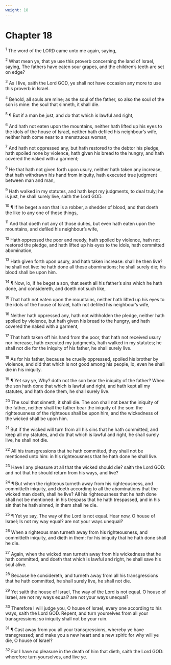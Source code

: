 ```yaml
---
weight: 18
---
```


# Chapter 18

<sup>1</sup> The word of the LORD came unto me again, saying, 

<sup>2</sup> What mean ye, that ye use this proverb concerning the land of Israel, saying, The fathers have eaten sour grapes, and the children’s teeth are set on edge? 

<sup>3</sup> As I live, saith the Lord GOD, ye shall not have occasion any more to use this proverb in Israel. 

<sup>4</sup> Behold, all souls are mine; as the soul of the father, so also the soul of the son is mine: the soul that sinneth, it shall die. 

<sup>5</sup> ¶ But if a man be just, and do that which is lawful and right, 

<sup>6</sup> And hath not eaten upon the mountains, neither hath lifted up his eyes to the idols of the house of Israel, neither hath defiled his neighbour’s wife, neither hath come near to a menstruous woman, 

<sup>7</sup> And hath not oppressed any, but hath restored to the debtor his pledge, hath spoiled none by violence, hath given his bread to the hungry, and hath covered the naked with a garment; 

<sup>8</sup> He that hath not given forth upon usury, neither hath taken any increase, that hath withdrawn his hand from iniquity, hath executed true judgment between man and man, 

<sup>9</sup> Hath walked in my statutes, and hath kept my judgments, to deal truly; he is just, he shall surely live, saith the Lord GOD. 

<sup>10</sup> ¶ If he beget a son that is a robber, a shedder of blood, and that doeth the like to any one of these things, 

<sup>11</sup> And that doeth not any of those duties, but even hath eaten upon the mountains, and defiled his neighbour’s wife, 

<sup>12</sup> Hath oppressed the poor and needy, hath spoiled by violence, hath not restored the pledge, and hath lifted up his eyes to the idols, hath committed abomination, 

<sup>13</sup> Hath given forth upon usury, and hath taken increase: shall he then live? he shall not live: he hath done all these abominations; he shall surely die; his blood shall be upon him. 

<sup>14</sup> ¶ Now, lo, if he beget a son, that seeth all his father’s sins which he hath done, and considereth, and doeth not such like, 

<sup>15</sup> That hath not eaten upon the mountains, neither hath lifted up his eyes to the idols of the house of Israel, hath not defiled his neighbour’s wife, 

<sup>16</sup> Neither hath oppressed any, hath not withholden the pledge, neither hath spoiled by violence, but hath given his bread to the hungry, and hath covered the naked with a garment, 

<sup>17</sup> That hath taken off his hand from the poor, that hath not received usury nor increase, hath executed my judgments, hath walked in my statutes; he shall not die for the iniquity of his father, he shall surely live. 

<sup>18</sup> As for his father, because he cruelly oppressed, spoiled his brother by violence, and did that which is not good among his people, lo, even he shall die in his iniquity. 

<sup>19</sup> ¶ Yet say ye, Why? doth not the son bear the iniquity of the father? When the son hath done that which is lawful and right, and hath kept all my statutes, and hath done them, he shall surely live. 

<sup>20</sup> The soul that sinneth, it shall die. The son shall not bear the iniquity of the father, neither shall the father bear the iniquity of the son: the righteousness of the righteous shall be upon him, and the wickedness of the wicked shall be upon him. 

<sup>21</sup> But if the wicked will turn from all his sins that he hath committed, and keep all my statutes, and do that which is lawful and right, he shall surely live, he shall not die. 

<sup>22</sup> All his transgressions that he hath committed, they shall not be mentioned unto him: in his righteousness that he hath done he shall live. 

<sup>23</sup> Have I any pleasure at all that the wicked should die? saith the Lord GOD: and not that he should return from his ways, and live? 

<sup>24</sup> ¶ But when the righteous turneth away from his righteousness, and committeth iniquity, and doeth according to all the abominations that the wicked man doeth, shall he live? All his righteousness that he hath done shall not be mentioned: in his trespass that he hath trespassed, and in his sin that he hath sinned, in them shall he die. 

<sup>25</sup> ¶ Yet ye say, The way of the Lord is not equal. Hear now, O house of Israel; Is not my way equal? are not your ways unequal? 

<sup>26</sup> When a righteous man turneth away from his righteousness, and committeth iniquity, and dieth in them; for his iniquity that he hath done shall he die. 

<sup>27</sup> Again, when the wicked man turneth away from his wickedness that he hath committed, and doeth that which is lawful and right, he shall save his soul alive. 

<sup>28</sup> Because he considereth, and turneth away from all his transgressions that he hath committed, he shall surely live, he shall not die. 

<sup>29</sup> Yet saith the house of Israel, The way of the Lord is not equal. O house of Israel, are not my ways equal? are not your ways unequal? 

<sup>30</sup> Therefore I will judge you, O house of Israel, every one according to his ways, saith the Lord GOD. Repent, and turn yourselves from all your transgressions; so iniquity shall not be your ruin. 

<sup>31</sup> ¶ Cast away from you all your transgressions, whereby ye have transgressed; and make you a new heart and a new spirit: for why will ye die, O house of Israel? 

<sup>32</sup> For I have no pleasure in the death of him that dieth, saith the Lord GOD: wherefore turn yourselves, and live ye. 


